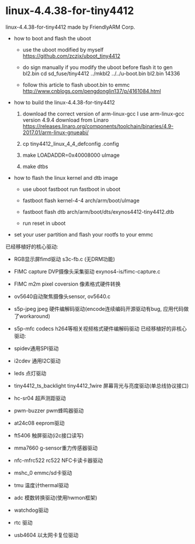 # linux-4.4.38-for-tiny4412
linux-4.4.38-for-tiny4412 made by FriendlyARM Corp.

- how to boot and flash the uboot
    
    * use the uboot modified by myself
    https://github.com/zczjx/uboot_tiny4412
    
    * do sign manually if you modify the uboot
    before flash it to gen bl2.bin
    cd sd_fuse/tiny4412
   ../mkbl2 ../../u-boot.bin bl2.bin 14336

    * follow this article to flash uboot.bin to emmc
    http://www.cnblogs.com/pengdonglin137/p/4161084.html

- how to build the linux-4.4.38-for-tiny4412 
    
    1. download the correct version of arm-linux-gcc
    I use arm-linux-gcc version 4.9.4 download from Linaro
    https://releases.linaro.org/components/toolchain/binaries/4.9-2017.01/arm-linux-gnueabi/
    
    2. cp tiny4412_linux_4_4_defconfig .config

    3. make LOADADDR=0x40008000 uImage

    4. make dtbs

- how to flash the linux kernel and dtb image

    - use uboot fastboot run fastboot in uboot

    - fastboot flash kernel-4-4 arch/arm/boot/uImage

    - fastboot flash dtb arch/arm/boot/dts/exynos4412-tiny4412.dtb

    - run reset in uboot

- set your user partition and flash your rootfs to your emmc

已经移植好的核心驱动:

 * RGB显示屏fimd驱动 s3c-fb.c (无DRM功能)
 * FIMC capture DVP摄像头采集驱动 exynos4-is/fimc-capture.c
 * FIMC m2m pixel coversion 像素格式硬件转换
 * ov5640自动聚焦摄像头sensor, ov5640.c
 * s5p-jpeg jpeg 硬件编解码驱动(encode连续编码开源驱动有bug, 应用代码做了workaround)
 * s5p-mfc codecs h264等相关视频格式硬件编解码驱动
已经移植好的非核心驱动:

 * spidev通用SPI驱动
 * i2cdev 通用I2C驱动
 * leds 点灯驱动
 * tiny4412_ts_backlight tiny4412_1wire 屏幕背光与亮度驱动(单总线协议接口)
 * hc-sr04 超声测距驱动
 * pwm-buzzer pwm蜂鸣器驱动
 * at24c08 eeprom驱动
 * ft5406 触屏驱动(i2c接口读写)
 * mma7660 g-sensor重力传感器驱动
 * nfc-mfrc522 rc522 NFC卡读卡器驱动
 * mshc_0 emmc/sd卡驱动
 * tmu 温度计thermal驱动
 * adc 模数转换驱动(使用hwmon框架)
 * watchdog驱动
 * rtc 驱动
 * usb4604 以太网卡复位驱动

 
